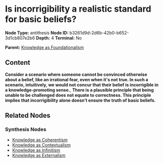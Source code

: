 # Is incorrigibility a realistic standard for basic beliefs?

**Node Type:** antithesis
**Node ID:** b3261d9d-2d6b-42b0-b652-3d1cb807e2b6
**Depth:** 4
**Terminal:** No

**Parent:** [Knowledge as Foundationalism](knowledge-as-foundationalism-synthesis-f33e2a0a-717d-4217-aa97-6a460c67f34c.md)

## Content

**Consider a scenario where someone cannot be convinced otherwise about a belief, like an irrational fear, even when it's not true. In such a scenario, intuitively, we would not concur that their belief is incorrigible in a knowledge-promoting sense.**, **There is a plausible principle that being unable to be challenged does not equate to correctness. This principle implies that incorrigibility alone doesn’t ensure the truth of basic beliefs.**

## Related Nodes

### Synthesis Nodes

- [Knowledge as Coherentism](knowledge-as-coherentism-synthesis-7a81873b-cd5e-4513-934f-0dc2a98a21eb.md)
- [Knowledge as Contextualism](knowledge-as-contextualism-synthesis-1937d234-e1b5-43fe-963a-adfc73094c2d.md)
- [Knowledge as Infinitism](knowledge-as-infinitism-synthesis-cf2d8ebd-a6ac-4720-a702-77b5f1fd28c2.md)
- [Knowledge as Externalism](knowledge-as-externalism-synthesis-372b3aab-9d83-4aaf-9f1f-014dcffadcc4.md)
